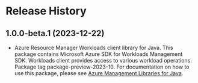 # Release History

## 1.0.0-beta.1 (2023-12-22)

- Azure Resource Manager Workloads client library for Java. This package contains Microsoft Azure SDK for Workloads Management SDK. Workloads client provides access to various workload operations. Package tag package-preview-2023-10. For documentation on how to use this package, please see [Azure Management Libraries for Java](https://aka.ms/azsdk/java/mgmt).
